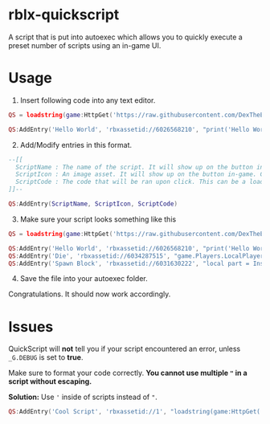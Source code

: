 # rblx-quickscript
A script that is put into autoexec which allows you to quickly execute a preset number of scripts using an in-game UI.

# Usage
1. Insert following code into any text editor.
```lua
QS = loadstring(game:HttpGet('https://raw.githubusercontent.com/DexTheExplorer/rblx-quickscript/main/source.lua'))()

QS:AddEntry('Hello World', 'rbxassetid://6026568210', "print('Hello World!')")

```

2. Add/Modify entries in this format.
```lua
--[[
  ScriptName : The name of the script. It will show up on the button in-game.
  ScriptIcon : An image asset. It will show up on the button in-game. Can be either 'rbxassetid://123' or 'getsynasset('image.png')'
  ScriptCode : The code that will be ran upon click. This can be a loadstring or plain luau code.
]]--

QS:AddEntry(ScriptName, ScriptIcon, ScriptCode)
```

3. Make sure your script looks something like this
```lua
QS = loadstring(game:HttpGet('https://raw.githubusercontent.com/DexTheExplorer/rblx-quickscript/main/source.lua'))()

QS:AddEntry('Hello World', 'rbxassetid://6026568210', "print('Hello World!')")
QS:AddEntry('Die', 'rbxassetid://6034287515', "game.Players.LocalPlayer.Character.Humanoid.Health = 0")
QS:AddEntry('Spawn Block', 'rbxassetid://6031630222', "local part = Instance.new('Part') part.Position = game.Players.LocalPlayer.Character.HumanoidRootPart.Position part.Parent = workspace")
```

4. Save the file into your autoexec folder.

Congratulations. It should now work accordingly.

# Issues
QuickScript will **not** tell you if your script encountered an error, unless `_G.DEBUG` is set to **true**.

Make sure to format your code correctly. **You cannot use multiple `"` in a script without escaping.**

**Solution:** Use `'` inside of scripts instead of `"`.
```lua
QS:AddEntry('Cool Script', 'rbxassetid://1', "loadstring(game:HttpGet('https://raw.githubusercontent.com/DexTheExplorer/rblx-quickscript/main/source.lua'))()")
```
